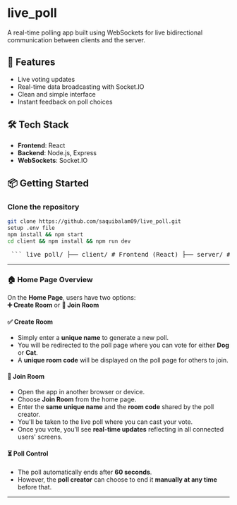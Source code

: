 # live_poll

A real-time polling app built using WebSockets for live bidirectional communication between clients and the server.

## 🚀 Features

- Live voting updates
- Real-time data broadcasting with Socket.IO
- Clean and simple interface
- Instant feedback on poll choices

## 🛠 Tech Stack

- **Frontend**: React
- **Backend**: Node.js, Express
- **WebSockets**: Socket.IO

## 📦 Getting Started

### Clone the repository

```bash
git clone https://github.com/saquibalam09/live_poll.git
setup .env file 
npm install && npm start
cd client && npm install && npm run dev
```
<pre lang="md"> ``` live_poll/ ├── client/ # Frontend (React) ├── server/ # Backend (Node.js + Express + Socket.IO) └── README.md ``` </pre>



---

### 🏠 Home Page Overview

On the **Home Page**, users have two options:  
**➕ Create Room** or **🔑 Join Room**

#### ✅ Create Room
- Simply enter a **unique name** to generate a new poll.
- You will be redirected to the poll page where you can vote for either **Dog** or **Cat**.
- A **unique room code** will be displayed on the poll page for others to join.

#### 🔁 Join Room
- Open the app in another browser or device.
- Choose **Join Room** from the home page.
- Enter the **same unique name** and the **room code** shared by the poll creator.
- You'll be taken to the live poll where you can cast your vote.
- Once you vote, you’ll see **real-time updates** reflecting in all connected users' screens.

#### ⏳ Poll Control
- The poll automatically ends after **60 seconds**.
- However, the **poll creator** can choose to end it **manually at any time** before that.

---



